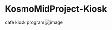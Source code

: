 # KosmoMidProject-Kiosk
cafe kiosk program
![image](https://user-images.githubusercontent.com/112688283/197730253-9135fe10-0089-4fda-b123-e57dc0305d87.jpg)
